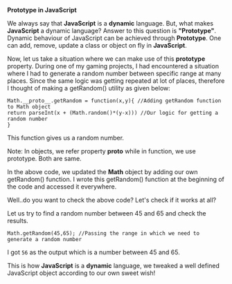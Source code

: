 **Prototype in JavaScript**

We always say that **JavaScript** is a **dynamic** language. But, what makes **JavaScript** a dynamic language? Answer to this question is **"Prototype"**.
Dynamic behaviour of JavaScript can be achieved through **Prototype**. One can add, remove, update a class or object on fly in **JavaScript**.

Now, let us take a situation where we can make use of this **prototype** property. During one of my gaming projects, I had encountered a situation where I had to generate a random number between specific range at many places. Since the same logic was getting repeated at lot of places, therefore I thought of making a getRandom() utility as given below:

```
Math.__proto__.getRandom = function(x,y){ //Adding getRandom function to Math object
return parseInt(x + (Math.random()*(y-x))) //Our logic for getting a random number
}
```

This function gives us a random number.

Note: In objects, we refer property __proto__ while in function, we use prototype. Both are same.

In the above code, we updated the **Math** object by adding our own getRandom() function. I wrote this getRandom() function at the beginning of the code and accessed it everywhere.

Well..do you want to check the above code? Let's check if it works at all?

Let us try to find a random number between 45 and 65 and check the results.

```
Math.getRandom(45,65); //Passing the range in which we need to generate a random number
```
I got ```56``` as the output which is a number between 45 and 65.

This is how **JavaScript** is a **dynamic** language, we tweaked a well defined JavaScript object according to our own sweet wish!